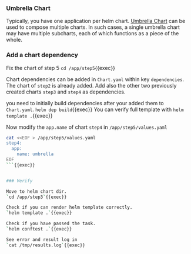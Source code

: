 ### Umbrella Chart

Typically, you have one application per helm chart. 
[Umbrella Chart](https://v2.helm.sh/docs/developing_charts/#complex-charts-with-many-dependencies) can be used to compose multiple charts.
In such cases, a single umbrella chart may have multiple subcharts, each of which functions as a piece of the whole.

### Add a chart dependency

Fix the chart of step 5 `cd /app/step5`{{exec}}

Chart dependencies can be added in `Chart.yaml` within key `dependencies`.
The chart of `step2` is already added.
Add also the other two previously created charts `step3` and `step4` as dependencies.

you need to initially build dependencies after your added them to `Chart.yaml`.
`helm dep build`{{exec}}
You can verify full template with
`helm template .`{{exec}}

Now modify the `app.name` of chart `step4` in `/app/step5/values.yaml`

```bash
cat <<EOF > /app/step5/values.yaml
step4:
  app:
    name: umbrella
EOF
```{{exec}}


### Verify

Move to helm chart dir.
`cd /app/step3`{{exec}}

Check if you can render helm template correctly.
`helm template .`{{exec}}

Check if you have passed the task.
`helm conftest .`{{exec}}

See error and result log in
`cat /tmp/results.log`{{exec}}

